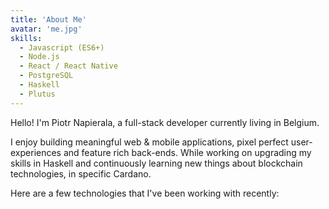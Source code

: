 ```yaml
---
title: 'About Me'
avatar: 'me.jpg'
skills:
  - Javascript (ES6+)
  - Node.js
  - React / React Native
  - PostgreSQL
  - Haskell
  - Plutus
---
```


Hello! I'm Piotr Napierala, a full-stack developer currently living in Belgium.

I enjoy building meaningful web & mobile applications, pixel perfect user-experiences and
feature rich back-ends. While working on upgrading my skills in Haskell and continuously
learning new things about blockchain technologies, in specific Cardano.

Here are a few technologies that I've been working with recently:
